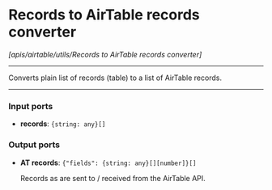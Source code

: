 # Records to AirTable records converter

_[apis/airtable/utils/Records to AirTable records converter]_

---

Converts plain list of records (table) to a list of AirTable records.<br>

---

### Input ports

* __records__: ` {string: any}[] `

### Output ports

* __AT records__: ` {"fields": {string: any}[][number]}[] `

    Records as are sent to / received from the AirTable API.<br>

